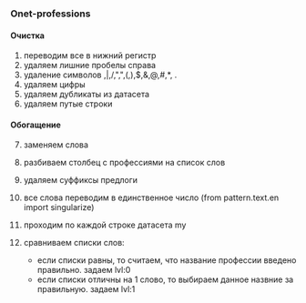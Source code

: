 ### Onet-professions

#### Очистка
1. переводим все в нижний регистр
2. удаляем лишние пробелы справа
3. удаление символов \,|,/,",",(,),$,&,@,#,*, .
4. удаляем цифры
5. удаляем дубликаты из датасета
6. удаляем путые строки

#### Обогащение
7. заменяем слова
9. разбиваем столбец с профессиями на список слов
8. удаляем суффиксы предлоги
10. все слова переводим в единственное число (from pattern.text.en import singularize)


11. проходим по каждой строке датасета my
12. сравниваем списки слов:
    - если списки равны, то считаем, что название
        профессии введено правильно. задаем lvl:0
    - если списки отличны на 1 слово, то выбираем
        данное назвние за правильную. задаем lvl:1